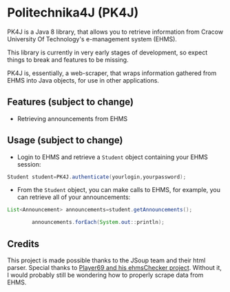 # Politechnika4J (PK4J)

PK4J is a Java 8 library, that allows you to retrieve information from Cracow University Of Technology's e-management
system (EHMS).

This library is currently in very early stages of development, so expect things to break and features to be missing.

PK4J is, essentially, a web-scraper, that wraps information gathered from EHMS into Java objects, for use in other
applications.

## Features (subject to change)

- Retrieving announcements from EHMS

## Usage (subject to change)

- Login to EHMS and retrieve a `Student` object containing your EHMS session:

```java 
Student student=PK4J.authenticate(yourlogin,yourpassword);
```

- From the `Student` object, you can make calls to EHMS, for example, you can retrieve all of your announcements:

```java
List<Announcement> announcements=student.getAnnouncements();

        announcements.forEach(System.out::println);
```

## Credits

This project is made possible thanks to the JSoup team and their html parser.
Special thanks to [PIayer69 and his ehmsChecker project](https://github.com/PIayer69/ehmsChecker). Without it, I would
probably still be wondering how to properly scrape data from EHMS.
